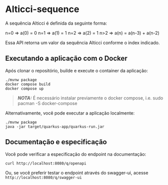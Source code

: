 # Alticci-sequence

A sequência Alticci é definida da seguinte forma:

n=0 => a(0) = 0
n=1 => a(1) = 1
n=2 => a(2) = 1
n>2 => a(n) = a(n-3) + a(n-2)

Essa API retorna um valor da sequência Alticci conforme o index indicado.

## Executando a aplicação com o Docker

Após clonar o repositório, builde e execute o container da aplicação:
```shell script
./mvnw package
docker compose build
docker compose up
```

> **_NOTA:_**  É necessário instalar previamente o docker compose, i.e. sudo pacman -S docker-compose

Alternativamente, você pode executar a aplicação localmente:
```shell script
./mvnw package
java -jar target/quarkus-app/quarkus-run.jar
```

## Documentação e especificação

Você pode verificar a especificação do endpoint na documentação: 
```shell script
curl http://localhost:8080/q/openapi
```

Ou, se você preferir testar o endpoint através do swagger-ui, acesse `http://localhost:8080/q/swagger-ui`

